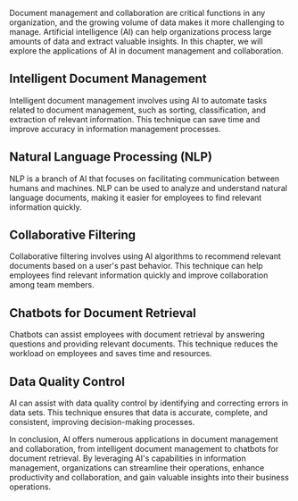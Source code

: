 
Document management and collaboration are critical functions in any organization, and the growing volume of data makes it more challenging to manage. Artificial intelligence (AI) can help organizations process large amounts of data and extract valuable insights. In this chapter, we will explore the applications of AI in document management and collaboration.

Intelligent Document Management
-------------------------------

Intelligent document management involves using AI to automate tasks related to document management, such as sorting, classification, and extraction of relevant information. This technique can save time and improve accuracy in information management processes.

Natural Language Processing (NLP)
---------------------------------

NLP is a branch of AI that focuses on facilitating communication between humans and machines. NLP can be used to analyze and understand natural language documents, making it easier for employees to find relevant information quickly.

Collaborative Filtering
-----------------------

Collaborative filtering involves using AI algorithms to recommend relevant documents based on a user's past behavior. This technique can help employees find relevant information quickly and improve collaboration among team members.

Chatbots for Document Retrieval
-------------------------------

Chatbots can assist employees with document retrieval by answering questions and providing relevant documents. This technique reduces the workload on employees and saves time and resources.

Data Quality Control
--------------------

AI can assist with data quality control by identifying and correcting errors in data sets. This technique ensures that data is accurate, complete, and consistent, improving decision-making processes.

In conclusion, AI offers numerous applications in document management and collaboration, from intelligent document management to chatbots for document retrieval. By leveraging AI's capabilities in information management, organizations can streamline their operations, enhance productivity and collaboration, and gain valuable insights into their business operations.
